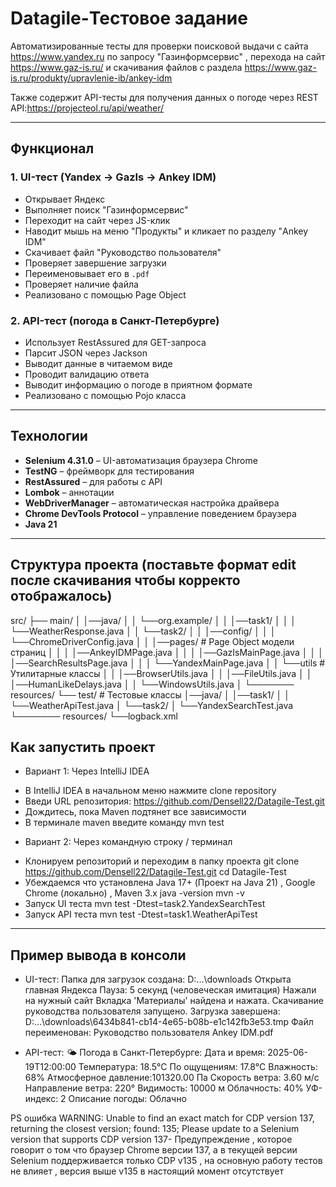 # Datagile-Тестовое задание

Автоматизированные тесты для проверки поисковой выдачи с сайта https://www.yandex.ru по запросу "Газинформсервис" , перехода на сайт https://www.gaz-is.ru/ и скачивания файлов с раздела  https://www.gaz-is.ru/produkty/upravlenie-ib/ankey-idm

Также содержит API-тесты для получения данных о погоде через REST API:https://projecteol.ru/api/weather/

---

## Функционал

### 1. **UI-тест (Yandex → GazIs → Ankey IDM)**

- Открывает Яндекс
- Выполняет поиск "Газинформсервис"
- Переходит на сайт через JS-клик
- Наводит мышь на меню "Продукты" и кликает по разделу "Ankey IDM"
- Скачивает файл "Руководство пользователя" 
- Проверяет завершение загрузки
- Переименовывает его в `.pdf`
- Проверяет наличие файла
- Реализовано с помощью Page Object 

### 2. **API-тест (погода в Санкт-Петербурге)**

- Использует RestAssured для GET-запроса
- Парсит JSON через Jackson
- Выводит данные в читаемом виде
- Проводит валидацию ответа
- Выводит информацию о погоде в приятном формате
- Реализовано с помощью Pojo класса

---

## Технологии

- **Selenium 4.31.0** – UI-автоматизация браузера Chrome
- **TestNG** – фреймворк для тестирования
- **RestAssured** – для работы с API
- **Lombok** – аннотации
- **WebDriverManager** – автоматическая настройка драйвера
- **Chrome DevTools Protocol** – управление поведением браузера
- **Java 21**

---

## Структура проекта (поставьте формат edit после скачивания чтобы корректо отображалось)

src/
├── main/
│     │──java/
│     │   └──org.example/
│     │    │──task1/
│     │    │     └──WeatherResponse.java
│     │    └──task2/
│     │          │──config/
│     │          │    └──ChromeDriverConfig.java
│     │          │──pages/ # Page Object модели страниц
│     │          │    │──AnkeyIDMPage.java
│     │          │    │──GazIsMainPage.java
│     │          │    │──SearchResultsPage.java
│     │          │    └──YandexMainPage.java
│     │          └──utils # Утилитарные классы
│     │              │──BrowserUtils.java
│     │              │──FileUtils.java
│     │              │──HumanLikeDelays.java
│     │              └──WindowsUtils.java
│     └─────── resources/ 
└── test/  # Тестовые классы
     │──java/
     │    │──task1/
     │    │    └──WeatherApiTest.java
     │    └──task2/
     │        └──YandexSearchTest.java
     └─────── resources/
               └──logback.xml


## Как запустить проект
* Вариант 1: Через IntelliJ IDEA
- В IntelliJ IDEA в начальном меню нажмите clone repository
- Введи URL репозитория: https://github.com/Densell22/Datagile-Test.git
- Дождитесь, пока Maven подтянет все зависимости
- В терминале maven введите команду mvn test

* Вариант 2: Через командную строку / терминал
- Клонируем репозиторий и переходим в папку проекта
   git clone https://github.com/Densell22/Datagile-Test.git
   cd Datagile-Test
- Убеждаемся что установлена Java 17+ (Проект на Java 21) , Google Chrome (локально) , Maven 3.x
   java -version
   mvn -v
- Запуск UI теста
   mvn test -Dtest=task2.YandexSearchTest
- Запуск API теста
   mvn test -Dtest=task1.WeatherApiTest


--- 

## Пример вывода в консоли
* UI-тест:
  Папка для загрузок создана: D:\...\downloads
  Открыта главная Яндекса
  Пауза: 5 секунд (человеческая имитация)
  Нажали на нужный сайт
  Вкладка 'Материалы' найдена и нажата.
  Скачивание руководства пользователя запущено.
  Загрузка завершена: D:\...\downloads\6434b841-cb14-4e65-b08b-e1c142fb3e53.tmp
  Файл переименован: Руководство пользователя Ankey IDM.pdf

* API-тест:
  🌤 Погода в Санкт-Петербурге:
  Дата и время:        2025-06-19T12:00:00
  Температура:         18.5°C
  По ощущениям:        17.8°C
  Влажность:           68%
  Атмосферное давление:101320.00 Па
  Скорость ветра:      3.60 м/с
  Направление ветра:   220°
  Видимость:           10000 м
  Облачность:          40%
  УФ-индекс:           2
  Описание погоды:     Облачно

PS ошибка WARNING: Unable to find an exact match for CDP version 137, returning the closest version; found: 135; Please update to a Selenium version that supports CDP version 137- Предупреждение , которое говорит о том что браузер Chrome  версии 137, а в текущей версии Selenium поддерживается только CDP v135 , на основную работу тестов не влияет , версия выше v135 в настоящий момент отсутствует
